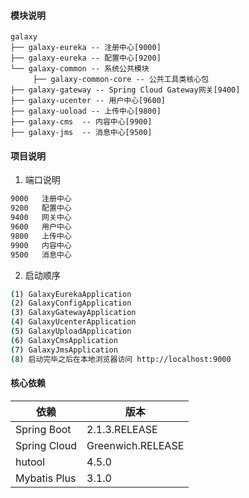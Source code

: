 #### 模块说明
```
galaxy 
├── galaxy-eureka -- 注册中心[9000]
├── galaxy-eureka -- 配置中心[9200]
└── galaxy-common -- 系统公共模块 
     ├── galaxy-common-core -- 公共工具类核心包
├── galaxy-gateway -- Spring Cloud Gateway网关[9400]	 
├── galaxy-ucenter -- 用户中心[9600]
├── galaxy-uoload -- 上传中心[9800]
├── galaxy-cms  -- 内容中心[9900]
├── galaxy-jms  -- 消息中心[9500]
```


#### 项目说明
1. 端口说明
```bash
9000   注册中心
9200   配置中心 
9400   网关中心
9600   用户中心
9800   上传中心
9900   内容中心
9500   消息中心
```
2. 启动顺序
```bash
(1) GalaxyEurekaApplication  
(2) GalaxyConfigApplication  
(3) GalaxyGatewayApplication 
(4) GalaxyUcenterApplication 
(5) GalaxyUploadApplication 
(6) GalaxyCmsApplication 
(7) GalaxyJmsApplication 
(8) 启动完毕之后在本地浏览器访问 http://localhost:9000 
```

#### 核心依赖 
依赖 | 版本
---|---
Spring Boot |  2.1.3.RELEASE
Spring Cloud | Greenwich.RELEASE
hutool | 4.5.0
Mybatis Plus | 3.1.0 